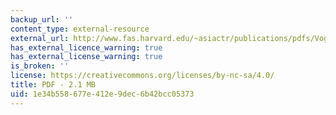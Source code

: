 ```yaml
---
backup_url: ''
content_type: external-resource
external_url: http://www.fas.harvard.edu/~asiactr/publications/pdfs/Vogel_Age_of_Uncertainty.pdf
has_external_licence_warning: true
has_external_license_warning: true
is_broken: ''
license: https://creativecommons.org/licenses/by-nc-sa/4.0/
title: PDF - 2.1 MB
uid: 1e34b558-677e-412e-9dec-6b42bcc05373
---
```

